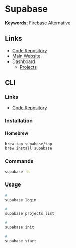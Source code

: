 # Supabase

<!--
"db:start": "supabase start",
"db:stop": "supabase stop",
-->

**Keywords:** Firebase Alternative

## Links

- [Code Repository](https://github.com/supabase/supabase)
- [Main Website](https://supabase.io)
- Dashboard
  - [Projects](https://supabase.com/dashboard/projects)

## CLI

### Links

- [Code Repository](https://github.com/supabase/cli)

### Installation

#### Homebrew

```sh
brew tap supabase/tap
brew install supabase
```

### Commands

```sh
supabase -h
```

### Usage

```sh
#
supabase login

#
supabase projects list

#
supabase init

#
supabase start
```
